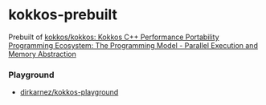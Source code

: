 kokkos-prebuilt
===============
Prebuilt of [kokkos/kokkos: Kokkos C++ Performance Portability Programming Ecosystem: The Programming Model - Parallel Execution and Memory Abstraction](https://github.com/kokkos/kokkos)

### Playground
- [dirkarnez/kokkos-playground](https://github.com/dirkarnez/kokkos-playground)